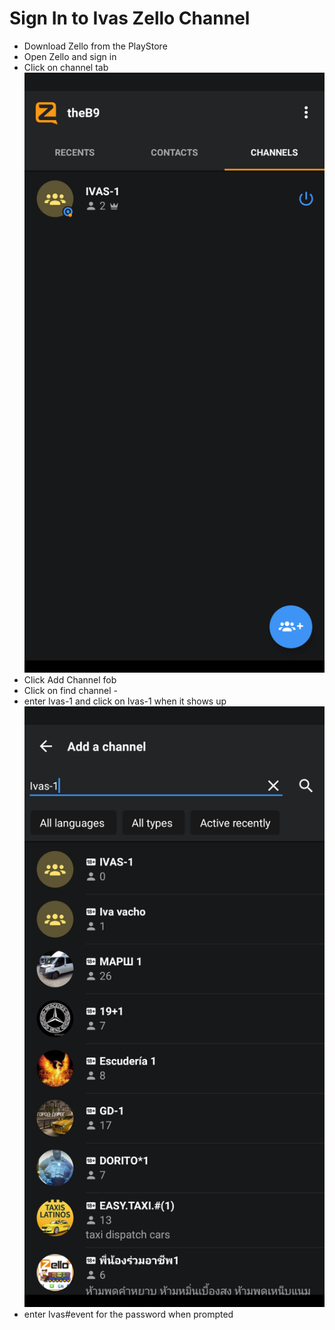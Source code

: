 # Sign In to Ivas Zello Channel

- Download Zello from the PlayStore
- Open Zello and sign in
- Click on channel tab
![](1.png)
- Click Add Channel fob
- Click on find channel
-[](2.png)
- enter Ivas-1 and click on Ivas-1 when it shows up
![](3.png)
- enter Ivas#event for the password when prompted
